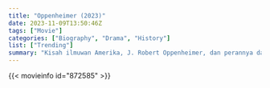```yaml
---
title: "Oppenheimer (2023)"
date: 2023-11-09T13:50:46Z
tags: ["Movie"]
categories: ["Biography", "Drama", "History"]
list: ["Trending"]
summary: "Kisah ilmuwan Amerika, J. Robert Oppenheimer, dan perannya dalam pengembangan bom atom."
---
```


<mux-player stream-type="on-demand"
src="https://kp3d-my.sharepoint.com/personal/ryoo_kp3d_onmicrosoft_com/_layouts/15/download.aspx?share=EbbaOxrdGxFOr5fJZxO8aNcB1wtVao-7WBv9fLNyHL_vkg" prefer-playback="mse" controls>

</mux-player>


{{< movieinfo id="872585" >}}

<script src="https://cdn.jsdelivr.net/npm/@mux/mux-player"></script>

 <script type="application/ld+json ">
{
"@context": "https://schema.org/",
"@type": "VideoObject",
"name": "Oppenheimer (2023)",
"contentUrl": "https://stream.mux.com/mUVyNBhfTRExnMNBlR1g8fnWEjxX5yYvxxWoH5Ux1uY.m3u8",
"thumbnailUrl": "https://www.themoviedb.org/t/p/original/cUIqZd6jJCbO94Txt1CkTs7MSeP.jpg?width=314&fit_mode=preserve&time=25",
"uploadDate": "2023-11-09T13:50:46Z",
}

</script>